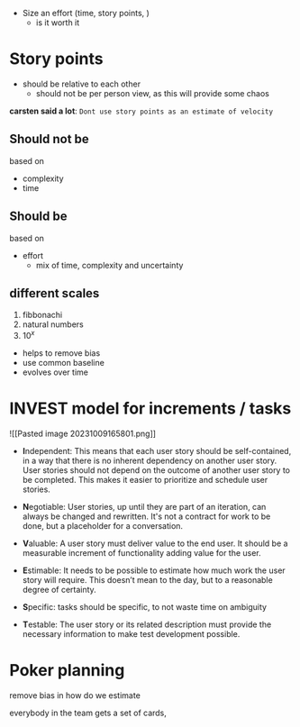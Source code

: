 - Size an effort (time, story points, )
	- is it worth it
# Story points
- should be relative to each other
	- should not be per person view, as this will provide some chaos

**carsten said a lot**: `Dont use story points as an estimate of velocity`
## Should not be
based on
- complexity
- time
## Should be
based on
- effort
	- mix of time, complexity and uncertainty
## different scales
1. fibbonachi
2. natural numbers
3. $10^x$

- helps to remove bias
- use common baseline
- evolves over time

# INVEST model for increments / tasks
![[Pasted image 20231009165801.png]]
- **I**ndependent: This means that each user story should be self-contained, in a way that there is no inherent dependency on another user story. User stories should not depend on the outcome of another user story to be completed. This makes it easier to prioritize and schedule user stories.

- **N**egotiable: User stories, up until they are part of an iteration, can always be changed and rewritten. It's not a contract for work to be done, but a placeholder for a conversation.

- **V**aluable: A user story must deliver value to the end user. It should be a measurable increment of functionality adding value for the user.

- **E**stimable: It needs to be possible to estimate how much work the user story will require. This doesn’t mean to the day, but to a reasonable degree of certainty.

- **S**pecific: tasks should be specific, to not waste time on ambiguity

- **T**estable: The user story or its related description must provide the necessary information to make test development possible.
# Poker planning
remove bias in how do we estimate

everybody in the team gets a set of cards, 
